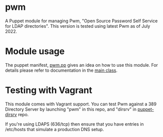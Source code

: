 # pwm

A Puppet module for managing Pwm, "Open Source Password Self Service for LDAP 
directories". This version is tested using latest Pwm as of July 2022.

# Module usage

The puppet manifest, [pwm.pp](vagrant/pwm.pp) gives an idea on how to use this 
module. For details please refer to documentation in the [main 
class](manifests/init.pp).

# Testing with Vagrant

This module comes with Vagrant support. You can test Pwm against a 389
Directory Server by launching "pwm" in this repo, and "dirsrv" in
[puppet-dirsrv](https://github.com/Puppet-Finland/puppet-dirsrv) repo. 

If you're using LDAPS (636/tcp) then ensure that you have entries in /etc/hosts
that simulate a production DNS setup.
